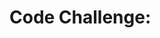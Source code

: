 # Code Challenge: <Title Goes Here>

## Instructions

Code your solution using JavaScript in `index.js`. **Be sure to run and test your code throughly!**

## Description of the Problem

>Insert a detailed description of the problem and examples here>
